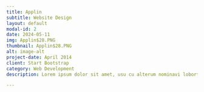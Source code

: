 ```yaml
---
title: Applin
subtitle: Website Design
layout: default
modal-id: 2
date: 2024-05-11
img: Applin$28.PNG
thumbnail: Applin$28.PNG
alt: image-alt
project-date: April 2014
client: Start Bootstrap
category: Web Development
description: Lorem ipsum dolor sit amet, usu cu alterum nominavi lobortis. At duo novum diceret. Tantas apeirian vix et, usu sanctus postulant inciderint ut, populo diceret necessitatibus in vim. Cu eum dicam feugiat noluisse.

---
```

